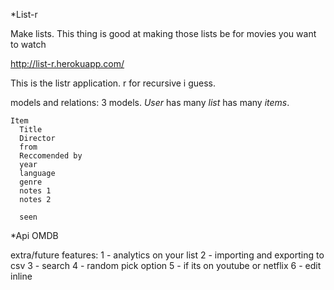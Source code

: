 *List-r

Make lists. This thing is good at making those lists be for movies you want to watch

http://list-r.herokuapp.com/ 


This is the listr application. r for recursive i guess.




models and relations:
    3 models. *User* has many *list* has many *items*.

    Item
      Title
      Director
      from
      Reccomended by
      year
      language
      genre
      notes 1
      notes 2

      seen



*Api
  OMDB

extra/future features:
    1 - analytics on your list
    2 - importing and exporting to csv
    3 - search
    4 - random pick option
    5 - if its on youtube or netflix
    6 - edit inline
